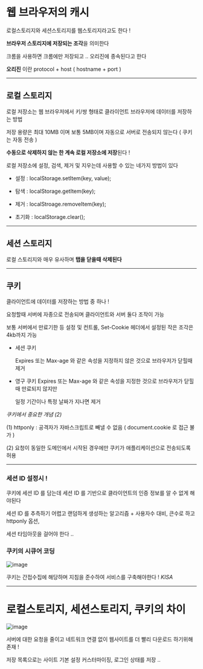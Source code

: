 # 웹 브라우저의 캐시

로컬스토리지와 세션스토리지를 웹스토리지라고도 한다 !

**브라우저 스토리지에 저장되는 조각**을 의미한다

크롬을 사용하면 크롬에만 저장되고 .. 오리진에 종속된다고 한다

**오리진** 이란 protocol + host ( hostname + port )

---

## 로컬 스토리지

로컬 저장소는 웹 브라우저에서 키/쌍 형태로 클라이언트 브라우저에 데이터를 저장하는 방법

저장 용량은 최대 10MB 이며 보통 5MB이며 자동으로 서버로 전송되지 않는다 ( 쿠키는 자동 전송 )

**수동으로 삭제하지 않는 한 계속 로컬 저장소에 저장**된다 !

로컬 저장소에 설정, 검색, 제거 및 지우는데 사용할 수 있는 네가지 방법이 있다

- 설정 : localStorage.setItem(key, value);

- 탐색 : localStorage.getItem(key);

- 제거 : localStroage.removeItem(key);

- 초기화 : localStorage.clear();

---

## 세션 스토리지

로컬 스토리지와 매우 유사하며 **탭을 닫을때 삭제된다**

---

## 쿠키

클라이언트에 데이터를 저장하는 방법 중 하나 !

요청할때 서버에 자종으로 전송되며 클라이언트와 서버 둘다 조작이 가능

보통 서버에서 만료기한 등 설정 및 컨트롤, Set-Cookie 헤더에서 설정된 작은 조각은 4kb까지 가능

- 세션 쿠키

  Expires 또는 Max-age 와 같은 속성을 지정하지 않은 것으로 브라우저가 닫힐때 제거

- 영구 쿠키
  Expires 또는 Max-age 와 같은 속성을 지정한 것으로 브라우저가 닫힐때 만료되지 않지만

  일정 기간이나 특정 날짜가 지나면 제거

_쿠키에서 중요한 개념 (2)_

(1) httponly : 공격자가 자바스크립트로 빼낼 수 없음 ( document.cookie 로 접근 불가 )

(2) 요청이 동일한 도메인에서 시작된 경우에만 쿠키가 애플리케이션으로 전송되도록 허용

---

### 세션 ID 설정시 !

쿠키에 세션 ID 를 담는데 세션 ID 를 기반으로 클라이언트의 인증 정보를 알 수 없게 해야된다

세션 ID 를 추측하기 어렵고 랜덤하게 생성하는 알고리즘 + 사용자수 대비, 큰수로 하고 httponly 옵션,

세션 타임아웃을 걸어야 한다 ..

### 쿠키의 시큐어 코딩

![image](https://media.istockphoto.com/id/1160890852/ko/%EB%B2%A1%ED%84%B0/%EC%BF%A0%ED%82%A4-%ED%8C%9D%EC%97%85.jpg?s=1024x1024&w=is&k=20&c=rWNEJz9ZnOwnuNGPx4qF_Zz05FMyWoSe4dO_GrtekJU=)

쿠키는 간접수집에 해당하며 지침을 준수하여 서비스를 구축해야한다 ! _KISA_

---

# 로컬스토리지, 세션스토리지, 쿠키의 차이

![image](https://velog.velcdn.com/images%2Fjosworks27%2Fpost%2F6469cfcb-4dcc-482f-9788-1f5ebf8bd202%2F%E1%84%89%E1%85%B3%E1%84%8F%E1%85%B3%E1%84%85%E1%85%B5%E1%86%AB%E1%84%89%E1%85%A3%E1%86%BA%202020-03-27%2011.18.55.png)

서버에 대한 요청을 줄이고 네트워크 연결 없이 웹사이트를 더 빨리 다운로드 하기위해 존재 !

저장 목록으로는 사이트 기본 설정 커스터마이징, 로그인 상태를 저장 ..
